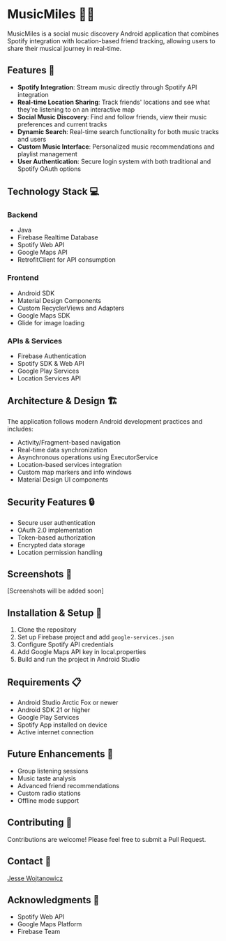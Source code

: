# MusicMiles 🎵📍

MusicMiles is a social music discovery Android application that combines Spotify integration with location-based friend tracking, allowing users to share their musical journey in real-time.

## Features 🌟

- **Spotify Integration**: Stream music directly through Spotify API integration
- **Real-time Location Sharing**: Track friends' locations and see what they're listening to on an interactive map
- **Social Music Discovery**: Find and follow friends, view their music preferences and current tracks
- **Dynamic Search**: Real-time search functionality for both music tracks and users
- **Custom Music Interface**: Personalized music recommendations and playlist management
- **User Authentication**: Secure login system with both traditional and Spotify OAuth options

## Technology Stack 💻

### Backend
- Java
- Firebase Realtime Database
- Spotify Web API
- Google Maps API
- RetrofitClient for API consumption

### Frontend
- Android SDK
- Material Design Components
- Custom RecyclerViews and Adapters
- Google Maps SDK
- Glide for image loading

### APIs & Services
- Firebase Authentication
- Spotify SDK & Web API
- Google Play Services
- Location Services API

## Architecture & Design 🏗️

The application follows modern Android development practices and includes:
- Activity/Fragment-based navigation
- Real-time data synchronization
- Asynchronous operations using ExecutorService
- Location-based services integration
- Custom map markers and info windows
- Material Design UI components

## Security Features 🔒

- Secure user authentication
- OAuth 2.0 implementation
- Token-based authorization
- Encrypted data storage
- Location permission handling

## Screenshots 📱

[Screenshots will be added soon]

## Installation & Setup 🚀

1. Clone the repository
2. Set up Firebase project and add `google-services.json`
3. Configure Spotify API credentials
4. Add Google Maps API key in local.properties
5. Build and run the project in Android Studio

## Requirements 📋

- Android Studio Arctic Fox or newer
- Android SDK 21 or higher
- Google Play Services
- Spotify App installed on device
- Active internet connection

## Future Enhancements 🔮

- Group listening sessions
- Music taste analysis
- Advanced friend recommendations
- Custom radio stations
- Offline mode support

## Contributing 🤝

Contributions are welcome! Please feel free to submit a Pull Request.

## Contact 📧

[Jesse Wojtanowicz](https://github.com/Jessewcs)

## Acknowledgments 🙏

- Spotify Web API
- Google Maps Platform
- Firebase Team
